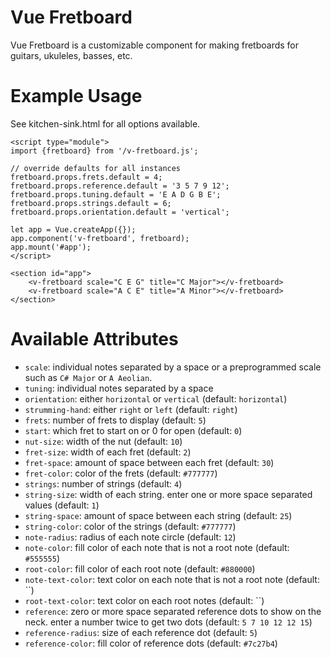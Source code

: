 # Vue Fretboard

Vue Fretboard is a customizable component for making fretboards for guitars,
ukuleles, basses, etc.

# Example Usage

See kitchen-sink.html for all options available.

```
<script type="module">
import {fretboard} from '/v-fretboard.js';

// override defaults for all instances
fretboard.props.frets.default = 4;
fretboard.props.reference.default = '3 5 7 9 12';
fretboard.props.tuning.default = 'E A D G B E';
fretboard.props.strings.default = 6;
fretboard.props.orientation.default = 'vertical';

let app = Vue.createApp({});
app.component('v-fretboard', fretboard);
app.mount('#app');
</script>

<section id="app">
    <v-fretboard scale="C E G" title="C Major"></v-fretboard>
    <v-fretboard scale="A C E" title="A Minor"></v-fretboard>
</section>
```

# Available Attributes

- `scale`: individual notes separated by a space or a preprogrammed scale such
  as `C# Major` or `A Aeolian`.
- `tuning`: individual notes separated by a space
- `orientation`: either `horizontal` or `vertical` (default: `horizontal`)
- `strumming-hand`: either `right` or `left` (default: `right`)
- `frets`: number of frets to display (default: `5`)
- `start`: which fret to start on or 0 for open (default: `0`)
- `nut-size`: width of the nut (default: `10`)
- `fret-size`: width of each fret (default: `2`)
- `fret-space`: amount of space between each fret (default: `30`)
- `fret-color`: color of the frets (default: `#777777`)
- `strings`: number of strings (default: `4`)
- `string-size`: width of each string. enter one or more space separated values (default: `1`)
- `string-space`: amount of space between each string (default: `25`)
- `string-color`: color of the strings (default: `#777777`)
- `note-radius`: radius of each note circle (default: `12`)
- `note-color`: fill color of each note that is not a root note (default: `#555555`)
- `root-color`: fill color of each root note (default: `#880000`)
- `note-text-color`: text color on each note that is not a root note (default: ``)
- `root-text-color`: text color on each root notes (default: ``)
- `reference`: zero or more space separated reference dots to show on the neck. enter a number twice to get two dots (default: `5 7 10 12 12 15`)
- `reference-radius`: size of each reference dot (default: `5`)
- `reference-color`: fill color of reference dots (default: `#7c27b4`)
